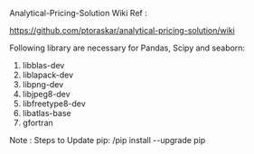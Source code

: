 Analytical-Pricing-Solution Wiki Ref :

https://github.com/ptoraskar/analytical-pricing-solution/wiki

Following library are necessary for Pandas, Scipy and seaborn:

 1. libblas-dev
 2. liblapack-dev
 3. libpng-dev
 4. libjpeg8-dev
 5. libfreetype8-dev
 6. libatlas-base
 7. gfortran

Note :
 Steps to Update pip:
 <env>/pip install --upgrade pip 
